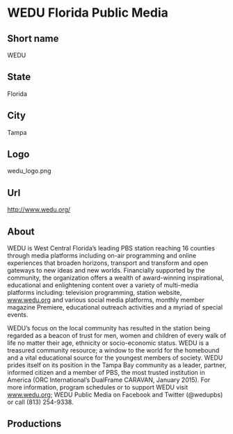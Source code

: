 # WEDU Florida Public Media

## Short name

WEDU

## State

Florida

## City

Tampa

## Logo

wedu\_logo.png

## Url

http://www.wedu.org/

## About

WEDU is West Central Florida’s leading PBS station reaching 16 counties through 
media platforms including on-air programming and online experiences that broaden 
horizons, transport and transform and open gateways to new ideas and new worlds. 
Financially supported by the community, the organization offers a wealth of 
award-winning inspirational, educational and enlightening content over a 
variety of multi-media platforms including: television programming, station 
website, www.wedu.org and various social media platforms, monthly member magazine 
Premiere, educational outreach activities and a myriad of special events.

WEDU’s focus on the local community has resulted in the station being regarded 
as a beacon of trust for men, women and children of every walk of life no 
matter their age, ethnicity or socio-economic status. WEDU is a treasured 
community resource; a window to the world for the homebound and a vital 
educational source for the youngest members of society.  WEDU prides itself 
on its position in the Tampa Bay community as a leader, partner, informed 
citizen and a member of PBS, the most trusted institution in America 
(ORC International’s DualFrame CARAVAN, January 2015). For more information, 
program schedules or to support WEDU visit www.wedu.org; WEDU Public Media 
on Facebook and Twitter (@wedupbs) or call (813) 254-9338.


## Productions


